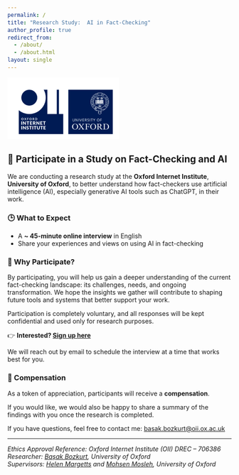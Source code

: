 ```yaml
---
permalink: /
title: "Research Study:  AI in Fact-Checking"
author_profile: true
redirect_from: 
  - /about/
  - /about.html
layout: single
---
```

![University of Oxford Logo](/images/Ox_logo.png)

## 📣 Participate in a Study on Fact-Checking and AI

We are conducting a research study at the **Oxford Internet Institute**, **University of Oxford**, to better understand how fact-checkers use artificial intelligence (AI), especially generative AI tools such as ChatGPT, in their work.

### 🕒 What to Expect
- A **~ 45-minute online interview** in English  
- Share your experiences and views on using AI in fact-checking  

### 🎯 Why Participate?
By participating, you will help us gain a deeper understanding of the current fact-checking landscape: its challenges, needs, and ongoing transformation. We hope the insights we gather will contribute to shaping future tools and systems that better support your work.

Participation is completely voluntary, and all responses will be kept confidential and
used only for research purposes.

👉 **Interested? [Sign up here](https://forms.office.com/e/CFx3KB5mzj)**

We will reach out by email to schedule the interview at a time that works best for you.

### 🎁 Compensation
As a token of appreciation, participants will receive a **compensation**.

If you would like, we would also be happy to share a summary of the findings
with you once the research is completed.

If you have questions, feel free to contact me: [basak.bozkurt@oii.ox.ac.uk](mailto:basak.bozkurt@oii.ox.ac.uk)

---

*Ethics Approval Reference: Oxford Internet Institute (OII) DREC – 706386*  
*Researcher: [Başak Bozkurt](https://www.oii.ox.ac.uk/people/profiles/basak-bozkurt/), University of Oxford*  
*Supervisors: [Helen Margetts](https://www.oii.ox.ac.uk/people/profiles/helen-margetts/) and [Mohsen Mosleh](https://www.oii.ox.ac.uk/people/profiles/mohsen-mosleh/), University of Oxford*

